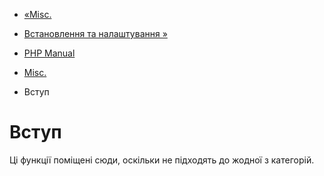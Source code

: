 - [«Misc.](book.misc.md)
- [Встановлення та налаштування »](misc.setup.md)

- [PHP Manual](index.md)
- [Misc.](book.misc.md)
-   Вступ

# Вступ

Ці функції поміщені сюди, оскільки не підходять до жодної з
категорій.
